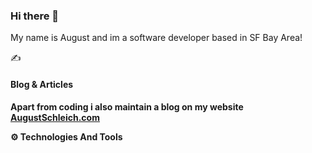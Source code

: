 ### Hi there 👋

My name is August and im a software developer based in SF Bay Area! 

✍️    <h4>Blog & Articles<h4>

Apart from coding i also maintain a blog on my website <a href='AugustSchleich.com'>AugustSchleich.com</a>

⚙️  Technologies And Tools



<!--
**August-Schleich/August-Schleich** is a ✨ _special_ ✨ repository because its `README.md` (this file) appears on your GitHub profile.

Here are some ideas to get you started:

- 🔭 I’m currently working on ...
- 🌱 I’m currently learning ...
- 👯 I’m looking to collaborate on ...
- 🤔 I’m looking for help with ...
- 💬 Ask me about ...
- 📫 How to reach me: ...
- 😄 Pronouns: ...
- ⚡ Fun fact: ...
-->
